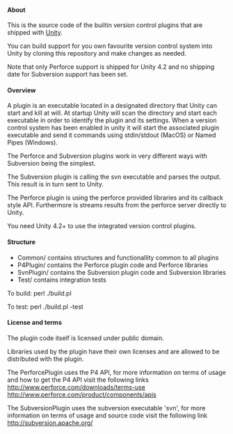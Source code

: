 #### About

This is the source code of the builtin version control plugins that are shipped with [Unity](http://www.unity3d.com).

You can build support for you own favourite version control system into Unity by cloning this repository and make changes as needed.

Note that only Perforce support is shipped for Unity 4.2 and no shipping date for Subversion support has been set.

#### Overview

A plugin is an executable located in a designated directory that Unity can start and kill at will. At startup Unity will scan the directory and start each executable in order to identify the plugin and its settings. When a version control system has been enabled in unity it will start the associated plugin executable and send it commands using stdin/stdout (MacOS) or Named Pipes (Windows). 

The Perforce and Subversion plugins work in very different ways with Subversion being the simplest.

The Subversion plugin is calling the svn executable and parses the output. This result is in turn sent to Unity.

The Perforce plugin is using the perforce provided libraries and its callback style API. Furthermore is streams results from the perforce server directly to Unity.

You need Unity 4.2+ to use the integrated version control plugins.

#### Structure

* Common/ contains structures and functionallity common to all plugins
* P4Plugin/ contains the Perforce plugin code and Perforce libraries
* SvnPlugin/ contains the Subversion plugin code and Subversion libraries
* Test/ contains integration tests

To build:
perl ./build.pl  

To test:
perl ./build.pl -test

#### License and terms

The plugin code itself is licensed under public domain. 

Libraries used by the plugin have their own licenses and are allowed to be distributed with the plugin.

The PerforcePlugin uses the P4 API, for more information on terms of usage and how to get the P4 API visit the following links
http://www.perforce.com/downloads/terms-use
http://www.perforce.com/product/components/apis

The SubversionPlugin uses the subversion executable 'svn', for more information on terms of usage and source code visit the following link
http://subversion.apache.org/

